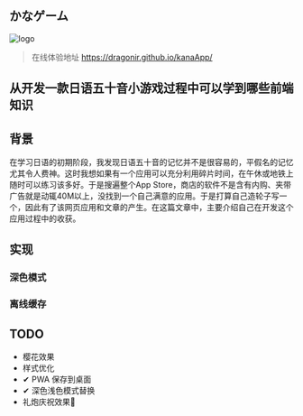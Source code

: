 ## かなゲーム

![logo]('https://dragonir.github.io/kanaApp/assets/images/icon-64x64.png')

> 在线体验地址 <https://dragonir.github.io/kanaApp/>

## 从开发一款日语五十音小游戏过程中可以学到哪些前端知识

## 背景

在学习日语的初期阶段，我发现日语五十音的记忆并不是很容易的，平假名的记忆尤其令人费神。这时我想如果有一个应用可以充分利用碎片时间，在午休或地铁上随时可以练习该多好。于是搜遍整个App Store，商店的软件不是含有内购、夹带广告就是动辄40M以上，没找到一个自己满意的应用。于是打算自己造轮子写一个，因此有了该网页应用和文章的产生。在这篇文章中，主要介绍自己在开发这个应用过程中的收获。

## 实现

### 深色模式

### 离线缓存


## TODO

* 樱花效果
* 样式优化
* ✔ PWA 保存到桌面
* ✔ 深色浅色模式替换
* 礼炮庆祝效果🎉